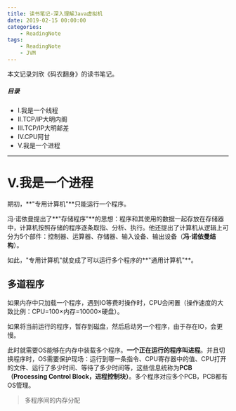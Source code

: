 ```yaml
---
title: 读书笔记-深入理解Java虚拟机
date: 2019-02-15 00:00:00
categories:
    - ReadingNote
tags:
    - ReadingNote
    - JVM
---
```


本文记录刘欣《码农翻身》的读书笔记。

<!-- more -->

##### 目录
+ I.我是一个线程
+ II.TCP/IP大明内阁
+ III.TCP/IP大明邮差
+ IV.CPU阿甘
+ V.我是一个进程


---
# V.我是一个进程

期初，**"专用计算机"**只能运行一个程序。

冯·诺依曼提出了**"存储程序"**的思想：程序和其使用的数据一起存放在存储器中，计算机按照存储的程序逐条取指、分析、执行。他还提出了计算机从逻辑上可分为5个部件：控制器、运算器、存储器、输入设备、输出设备（**冯·诺依曼结构**）。

如此，"专用计算机"就变成了可以运行多个程序的**"通用计算机"**。

## 多道程序

如果内存中只加载一个程序，遇到IO等费时操作时，CPU会闲置（操作速度的大致比例：CPU=100×内存=10000×硬盘）。

如果将当前运行的程序，暂存到磁盘，然后启动另一个程序，由于存在IO，会更慢。

此时就需要OS能够在内存中装载多个程序。**一个正在运行的程序叫进程**。并且切换程序时，OS需要保护现场：运行到哪一条指令、CPU寄存器中的值、CPU打开的文件、运行了多少时间、等待了多少时间等，这些信息统称为**PCB（Processing Control Block，进程控制块）**。多个程序对应多个PCB，PCB都有OS管理。

> 多程序间的内存分配

